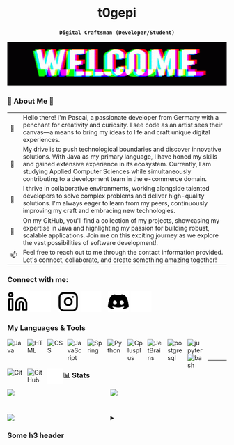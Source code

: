 
<div align="center">

# t0gepi
**`Digital Craftsman (Developer/Student)`**

</div>

<img width="100%" height="100" alt="cartman-wazzup" src="./img/welcome.gif">


### 🌟 About Me 🌟
<table>
  <tr>
    <td>👋</td>
    <td>
      Hello there! I'm Pascal, a passionate developer from Germany with a penchant for creativity and curiosity. I see code as an artist sees their canvas—a means to bring my ideas to life 
      and craft unique digital experiences.
    </td>
  </tr>
  
  <tr>
    <td>🚀</td>
    <td>
      My drive is to push technological boundaries and discover innovative solutions. With Java as my primary language, I have honed my skills and gained extensive experience in its ecosystem. Currently, 
      I am studying Applied Computer Sciences while simultaneously contributing to a development team in the e-commerce domain.
    </td>
  </tr>
  
  <tr>
    <td>🌱</td>
    <td>
      I thrive in collaborative environments, working alongside talented developers to solve complex problems and deliver high-quality solutions. I'm always eager to learn from my peers, 
      continuously improving my craft and embracing new technologies.
    </td>
  </tr>
  
  <tr>
    <td>🎯</td>
    <td>
      On my GitHub, you'll find a collection of my projects, showcasing my expertise in Java and highlighting my passion for building robust, scalable applications. Join me on this exciting journey as 
      we explore the vast possibilities of software development!.
    </td>
  </tr>
  
  <tr>
    <td>📫</td>
    <td>
      Feel free to reach out to me through the contact information provided. Let's connect, collaborate, and create something amazing together!
    </td>
  </tr>

</table>


### Connect with me:

[![website](./img/linkedin-light.svg)](https://linkedin.com#gh-light-mode-only)
[![website](./img/linkedin-dark.svg)](https://linkedin.com#gh-dark-mode-only)
&nbsp;&nbsp;
[![website](./img/instagram-light.svg)](https://instagram.com#gh-light-mode-only)
[![website](./img/instagram-dark.svg)](https://instagram.com#gh-dark-mode-only)
&nbsp;&nbsp;
[![website](./img/discord-light-24.svg)](https://discordapp.com/users/216163718801653760#gh-light-mode-only)
[![website](./img/discord-dark-24.svg)](https://discordapp.com/users/216163718801653760#gh-dark-mode-only)


### My Languages & Tools
<link rel="stylesheet" href="https://cdn.jsdelivr.net/gh/devicons/devicon@v2.15.1/devicon.min.css">

<img align="left" alt="Java" width="36px" src="https://cdn.jsdelivr.net/gh/devicons/devicon/icons/java/java-original-wordmark.svg" style="padding-right:10px;" />
<img align="left" alt="HTML" width="36px" src="https://cdn.jsdelivr.net/gh/devicons/devicon/icons/html5/html5-original.svg" style="padding-right:10px; " />
<img align="left" alt="CSS" width="36px" src="https://cdn.jsdelivr.net/gh/devicons/devicon/icons/css3/css3-original.svg" style="padding-right:10px;" />
<img align="left" alt="JavaScript" width="36px" src="https://cdn.jsdelivr.net/gh/devicons/devicon/icons/javascript/javascript-original.svg" style="padding-right:10px;" />
<img align="left" alt="Spring" width="36px" src="https://cdn.jsdelivr.net/gh/devicons/devicon/icons/spring/spring-original.svg" style="padding-right:10px;" />
<img align="left" alt="Python" width="36px" src="https://cdn.jsdelivr.net/gh/devicons/devicon/icons/python/python-original.svg" style="padding-right:10px;" />
<img align="left" alt="Cplusplus" width="36px" src="https://cdn.jsdelivr.net/gh/devicons/devicon/icons/cplusplus/cplusplus-original.svg" style="padding-right:10px;" />
<img align="left" alt="JetBrains" width="36px" src="https://cdn.jsdelivr.net/gh/devicons/devicon/icons/jetbrains/jetbrains-original.svg" style="padding-right:10px;" />   
<img align="left" alt="postgresql" width="36px" src="https://cdn.jsdelivr.net/gh/devicons/devicon/icons/postgresql/postgresql-original.svg" style="padding-right:10px;" />
<img align="left" alt="jupyter" width="36px" src="https://cdn.jsdelivr.net/gh/devicons/devicon/icons/jupyter/jupyter-original-wordmark.svg" style="padding-right:10px;" />
<img align="left" alt="bash" width="36px" src="https://cdn.jsdelivr.net/gh/devicons/devicon/icons/bash/bash-original.svg" style="padding-right:10px;" />
<img align="left" alt="Git" width="36px" src="https://cdn.jsdelivr.net/gh/devicons/devicon/icons/git/git-original.svg" style="padding-right:10px;" />
<img align="left" alt="GitHub" width="36px" src="https://user-images.githubusercontent.com/3369400/139447912-e0f43f33-6d9f-45f8-be46-2df5bbc91289.png" style="padding-right:10px;" />
<img align="left" alt="Terminal" width="36px" src="./img/terminal-dark.svg" />
<br />
<br />

---

### 📊 Stats

<img width="47%" align="left" src="https://github-readme-stats.vercel.app/api?username=t0gepi&show_icons=true&theme=github_dark_dimmed">
<img width="47%" align="left" src="https://streak-stats.demolab.com?user=t0gepi&theme=tokyonight">
<br />

#

<img width="47%" align="left" src="https://github-readme-stats.vercel.app/api/top-langs/?username=t0gepi&layout=compact&theme=github_dark_dimmed">


#

<details>
  <summary><h3> Some h3 header</h3></summary>
 This is a little text that i just write. It shoul serve as a placeholder for a larger text, that i might write in the future.
 I don't know what i will be writing here but it should be something about me. For now, I will just leave this how it is.
</details>
  
[discord]: https://discordapp.com/users/216163718801653760
